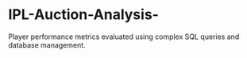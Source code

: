 # IPL-Auction-Analysis-
Player performance metrics evaluated using complex SQL queries and database management.
